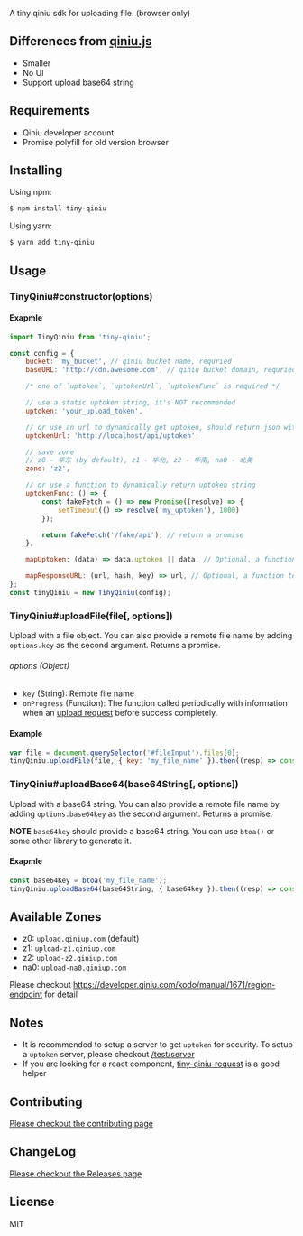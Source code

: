 A tiny qiniu sdk for uploading file. (browser only)

## Differences from [qiniu.js](https://github.com/iwillwen/qiniu.js)

- Smaller
- No UI
- Support upload base64 string


## Requirements

- Qiniu developer account
- Promise polyfill for old version browser


## Installing

Using npm:

```bash
$ npm install tiny-qiniu
```

Using yarn:

```bash
$ yarn add tiny-qiniu
```


## Usage

### TinyQiniu#constructor(options)

#### Exapmle

```js
import TinyQiniu from 'tiny-qiniu';

const config = {
    bucket: 'my_bucket', // qiniu bucket name, requried
    baseURL: 'http://cdn.awesome.com', // qiniu bucket domain, requried

    /* one of `uptoken`, `uptokenUrl`, `uptokenFunc` is required */

    // use a static uptoken string, it's NOT recommended
    uptoken: 'your_upload_token',

    // or use an url to dynamically get uptoken, should return json with `{ uptoken: 'uptoken_from_server' }`
    uptokenUrl: 'http://localhost/api/uptoken',

    // save zone
    // z0 - 华东 (by default), z1 - 华北, z2 - 华南, na0 - 北美
    zone: 'z2',

    // or use a function to dynamically return uptoken string
    uptokenFunc: () => {
        const fakeFetch = () => new Promise((resolve) => {
            setTimeout(() => resolve('my_uptoken'), 1000)
        });

        return fakeFetch('/fake/api'); // return a promise
    },

    mapUptoken: (data) => data.uptoken || data, // Optional, a function to map uptoken when fetch uptoken completed

    mapResponseURL: (url, hash, key) => url, // Optional, a function to map final url
};
const tinyQiniu = new TinyQiniu(config);
```

### TinyQiniu#uploadFile(file[, options])

Upload with a file object. You can also provide a remote file name by adding `options.key` as the second argument. Returns a promise.

###### options (Object)

- `key` (String): Remote file name
- `onProgress` (Function): The function called periodically with information when an [upload request](https://developer.mozilla.org/en-US/docs/Web/API/XMLHttpRequestEventTarget/onprogress) before success completely.

#### Example

```js
var file = document.querySelector('#fileInput').files[0];
tinyQiniu.uploadFile(file, { key: 'my_file_name' }).then((resp) => console.log(resp.url));
```

### TinyQiniu#uploadBase64(base64String[, options])

Upload with a base64 string. You can also provide a remote file name by adding `options.base64key` as the second argument. Returns a promise.

**NOTE** `base64key` should provide a base64 string. You can use `btoa()` or some other library to generate it.

#### Exapmle

```js
const base64Key = btoa('my_file_name');
tinyQiniu.uploadBase64(base64String, { base64key }).then((resp) => console.log(resp.url));
```


## Available Zones

- z0: `upload.qiniup.com` (default)
- z1: `upload-z1.qiniup.com`
- z2: `upload-z2.qiniup.com`
- na0: `upload-na0.qiniup.com`

Please checkout https://developer.qiniu.com/kodo/manual/1671/region-endpoint for detail


## Notes

- It is recommended to setup a server to get `uptoken` for security. To setup a `uptoken` server, please checkout [/test/server](/test/server.js)
- If you are looking for a react component, [tiny-qiniu-request](https://github.com/die-welle/tiny-qiniu-request) is a good helper


## Contributing

[Please checkout the contributing page](/CONTRIBUTING.md)


## ChangeLog

[Please checkout the Releases page](https://github.com/die-welle/tiny-qiniu/releases)


## License

MIT
